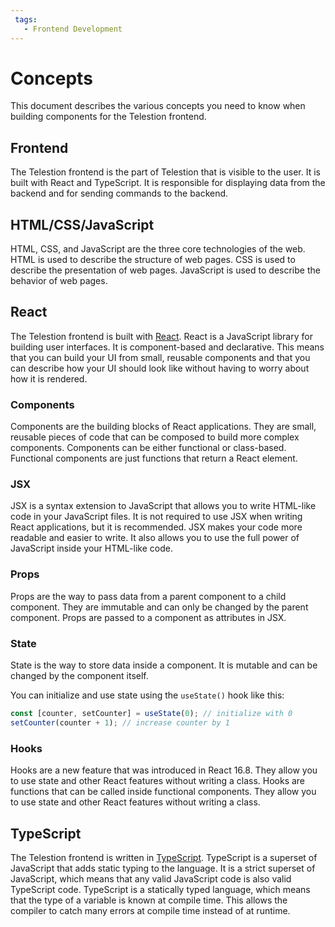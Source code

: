 ```yaml
---
 tags:
   - Frontend Development
---
```


# Concepts

This document describes the various concepts you need to know when building components for the Telestion frontend.

## Frontend

The Telestion frontend is the part of Telestion that is visible to the user. It is built with React and TypeScript. It is responsible for displaying data from the backend and for sending commands to the backend.

## HTML/CSS/JavaScript

HTML, CSS, and JavaScript are the three core technologies of the web. HTML is used to describe the structure of web pages. CSS is used to describe the presentation of web pages. JavaScript is used to describe the behavior of web pages.

## React

The Telestion frontend is built with [React](https://reactjs.org/). React is a JavaScript library for building user interfaces. It is component-based and declarative. This means that you can build your UI from small, reusable components and that you can describe how your UI should look like without having to worry about how it is rendered.

### Components

Components are the building blocks of React applications. They are small, reusable pieces of code that can be composed to build more complex components. Components can be either functional or class-based. Functional components are just functions that return a React element.

### JSX

JSX is a syntax extension to JavaScript that allows you to write HTML-like code in your JavaScript files. It is not required to use JSX when writing React applications, but it is recommended. JSX makes your code more readable and easier to write. It also allows you to use the full power of JavaScript inside your HTML-like code.

### Props

Props are the way to pass data from a parent component to a child component. They are immutable and can only be changed by the parent component. Props are passed to a component as attributes in JSX.

### State

State is the way to store data inside a component. It is mutable and can be changed by the component itself.

You can initialize and use state using the `useState()` hook like this:

```typescript
const [counter, setCounter] = useState(0); // initialize with 0
setCounter(counter + 1); // increase counter by 1
```

### Hooks

Hooks are a new feature that was introduced in React 16.8. They allow you to use state and other React features without writing a class. Hooks are functions that can be called inside functional components. They allow you to use state and other React features without writing a class.

## TypeScript

The Telestion frontend is written in [TypeScript](https://www.typescriptlang.org/). TypeScript is a superset of JavaScript that adds static typing to the language. It is a strict superset of JavaScript, which means that any valid JavaScript code is also valid TypeScript code. TypeScript is a statically typed language, which means that the type of a variable is known at compile time. This allows the compiler to catch many errors at compile time instead of at runtime.
